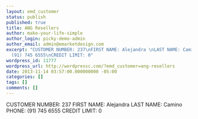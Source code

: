 ```yaml
---
layout: emd_customer
status: publish
published: true
title: ANG Resellers
author: make-your-life-simple
author_login: picky-demo-admin
author_email: admin@emarketdesign.com
excerpt: "CUSTOMER NUMBER: 237\nFIRST NAME: Alejandra \nLAST NAME: Camino\nPHONE:
  (91) 745 6555\nCREDIT LIMIT: 0"
wordpress_id: 11777
wordpress_url: http://wordpressc.com/?emd_customer=ang-resellers
date: 2013-11-14 03:57:00.000000000 -05:00
categories: []
tags: []
comments: []
---
```

CUSTOMER NUMBER: 237
FIRST NAME: Alejandra 
LAST NAME: Camino
PHONE: (91) 745 6555
CREDIT LIMIT: 0

